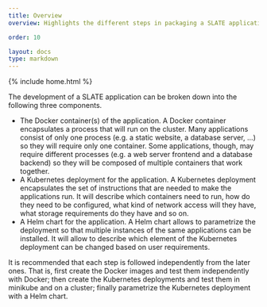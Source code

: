 ```yaml
---
title: Overview
overview: Highlights the different steps in packaging a SLATE application

order: 10

layout: docs
type: markdown
---
```

{% include home.html %}

The development of a SLATE application can be broken down into the following three components.

* The Docker container(s) of the application. A Docker container encapsulates a process
that will run on the cluster. Many applications consist of only one process (e.g. a static website,
a database server, ...) so they will require only one container. Some applications, though, may
require different processes (e.g. a web server frontend and a database backend) so they will be
composed of multiple containers that work together.
* A Kubernetes deployment for the application. A Kubernetes deployment encapsulates the set of
instructions that are needed to make the applications run. It will describe which containers need
to run, how do they need to be configured, what kind of network access will they have, what 
storage requirements do they have and so on.
* A Helm chart for the application. A Helm chart allows to parametrize the deployment so that
multiple instances of the same applications can be installed. It will allow to describe which
element of the Kubernetes deployment can be changed based on user requirements.

It is recommended that each step is followed independently from the later ones. That is, first create
the Docker images and test them independently with Docker; then create the Kubernetes
deployments and test them in minikube and on a cluster; finally parametrize the Kubernetes deployment
with a Helm chart.


